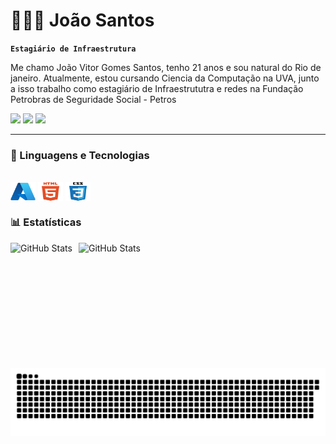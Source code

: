 # 👩🏻‍💻 João Santos

**`Estagiário de Infraestrutura`**

Me chamo João Vitor Gomes Santos, tenho 21 anos e sou natural do Rio de janeiro. Atualmente, estou cursando Ciencia da Computação na UVA, junto a isso trabalho como estagiário de Infraestrututra e redes na Fundação Petrobras de Seguridade Social - Petros

<div>
  <a href="https://mail.google.com/mail/u/1/#inbox" target="_blank"><img src="https://img.shields.io/badge/Gmail-D14836?style=for-the-badge&logo=gmail&logoColor=white" target="blank"></a>
  <a href="https://discord.com/users/523194200917934082" target="_blank"><img src="https://img.shields.io/badge/Discord-7289DA?style=for-the-badge&logo=discord&logoColor=white" target="blank"></a>
  <a href="https://www.linkedin.com/in/jo%C3%A3o-santos-7102682b4/" target="_blank"><img src="https://img.shields.io/badge/-LinkedIn-%230077B5?style=for-the-badge&logo=linkedin&logoColor=white" target="_blank"></a>
</div>

-------------------------------------------------------------------------------------------------------------------------------------------------------

### 🤖 Linguagens e Tecnologias

<div style="display: inline_block"><br>
  <img align="center" alt="azjoao" height="30" width="40" src="https://github.com/devicons/devicon/blob/master/icons/azure/azure-original.svg">
  <img align="center" alt="azjoao" height="30" width="40" src="https://github.com/devicons/devicon/blob/master/icons/html5/html5-plain-wordmark.svg">
  <img align="center" alt="azjoao" height="30" width="40" src="https://github.com/devicons/devicon/blob/master/icons/css3/css3-original-wordmark.svg">
</div:>


### 📊 Estatísticas

<p>
  <img 
    align="left" 
    alt="GitHub Stats" 
    height="200" 
    style="padding-right: 10px;" 
    src="https://github-readme-stats.vercel.app/api?username=Jonhsanctorum&show_icons=true&theme=tokyonight&include_all_commits=true&locale=pt-br" 
  />

<img 
      align="left" 
      alt="GitHub Stats" 
      height="200" 
      src="https://github-readme-stats.vercel.app/api/top-langs/?username=Jonhsanctorum&theme=tokyonight&layout=compact&custom_title=Tecnologias&langs_count=9" 
  />

</p>



<picture align="center">
  <source media="(prefers-color-scheme: dark)" srcset="https://raw.githubusercontent.com/Jonhsanctorum/Jonhsanctorum/output/github-contribution-grid-snake-dark.svg">
  <source media="(prefers-color-scheme: light)" srcset="https://raw.githubusercontent.com/Jonhsanctorum/Jonhsanctorum/output/github-contribution-grid-snake-dark.svg">
  <img align="center" alt="github contribution grid snake animation" src="https://raw.githubusercontent.com/Jonhsanctorum/Jonhsanctorum/output/github-contribution-grid-snake.svg">
</picture>
